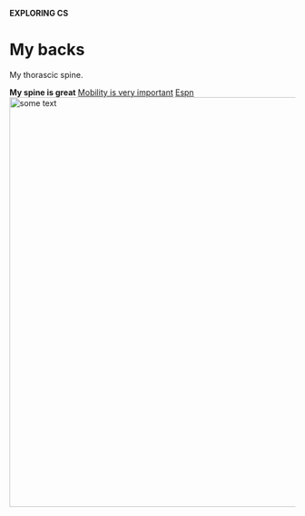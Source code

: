 <b>EXPLORING CS</b><!DOCTYPE html>
<html>
 <body>
<h1>My backs </h1>
   	<p>My thorascic spine.</p>
 <b> My spine is great</b>
	<u> Mobility is very important</u>

 
 </body>
</html>
<a href="http://www.espn.com">Espn</a>
<img src="https://www.kansascity.com/latest-news/ivb32c/picture211869699/alternates/FREE_1140/baseball%20stock%20image.jpg:" alt="some text" style="width:1140px;height:723px;">
